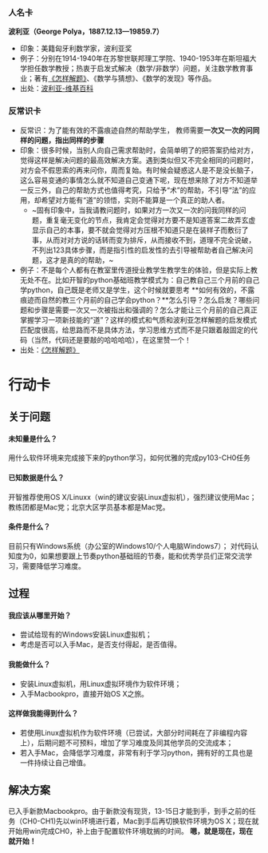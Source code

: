 ### 人名卡
**波利亚（George Polya，1887.12.13—19859.7）**

- 印象：美籍匈牙利数学家，波利亚奖
- 例子：分别在1914-1940年在苏黎世联邦理工学院、1940-1953年在斯坦福大学担任数学教授；热衷于启发式解决（数学/非数学）问题，关注数学教育事业；著有[《怎样解题》](https://book.douban.com/subject/6983584/)、《数学与猜想》、《数学的发现》等作品。
- 出处：[波利亚-维基百科](https://en.wikipedia.org/wiki/George_P%C3%B3lya#cite_note-7)

### 反常识卡
- 反常识：为了能有效的不露痕迹自然的帮助学生， 教师需要**一次又一次的问同样的问题，指出同样的步骤**
- 印象：很多时候，当别人向自己需求帮助时，会简单明了的把答案扔给对方，觉得这样是解决问题的最高效解决方案。遇到类似但又不完全相同的问题时，对方会不假思索的再来问你，周而复始。有时候会疑惑这人是不是没长脑子，这么容易变通的事情怎么就不知道自己变通下呢，现在想来除了对方不知道举一反三外，自己的帮助方式也值得考究，只给予“术”的帮助，不引导“法”的应用，却希望对方能有“道”的领悟，实则不能算是一个真正的助人者。
  - ~固有印象中，当我请教问题时，如果对方一次又一次的问我同样的问题，重复毫无变化的节点，我肯定会觉得对方要不是知道答案二故弄玄虚显示自己的本事，要不就会觉得对方压根不知道只是在装样子而敷衍了事，从而对对方说的话转而变为排斥，从而接收不到，道理不完全说破，不列出123具体步骤，而是指引性的启发性的去引导被帮助者自己解决问题，这才是真的的帮助，~
- 例子：不是每个人都有在教室里传道授业教学生教学生的体验，但是实际上教无处不在。比如开智的python基础班教学模式为：自己教自己三个月前的自己学python，自己既是老师又是学生，这个时候就要思考 **如何有效的，不露痕迹而自然的教三个月前的自己学会python？**怎么引导？怎么启发？哪些问题和步骤是需要一次又一次被指出和强调的？怎么才能让三个月前的自己真正掌握学习一项新技能的“道”？这样的模式和气质和波利亚怎样解题的启发模式匹配度很高，给思路而不是具体方法，学习思维方式而不是只跟着敲固定的代码（当然，代码还是要敲的哈哈哈哈），在这里赞一个！
- 出处：[《怎样解题》](https://book.douban.com/subject/6983584/)

# 行动卡
## 关于问题
#### 未知量是什么？
用什么软件环境来完成接下来的python学习，如何优雅的完成py103-CH0任务 
#### 已知数据是什么？
开智推荐使用OS X/Linuxx（win的建议安装Linux虚拟机），强烈建议使用Mac；教练团都是Mac党；北京大区学员基本都是Mac党。
#### 条件是什么？
目前只有Windows系统（办公室的Windows10/个人电脑Windows7）；
对代码认知度为0，如果想要跟上节奏python基础班的节奏，能和优秀学员们正常交流学习，需要降低学习难度。


## 过程
#### 我应该从哪里开始？
- 尝试给现有的Windows安装Linux虚拟机；
- 考虑是否可以入手Mac，是否支付得起，是否值得。

#### 我能做什么？
- 安装Linux虚拟机，用Linux虚拟环境作为软件环境；
- 入手Macbookpro，直接开始OS X之旅。

#### 这样做我能得到什么？
- 若使用Linux虚拟机作为软件环境（已尝试，大部分时间耗在了非编程内容上），后期问题不可预料，增加了学习难度及同其他学员的交流成本；
- 若入手Mac，会降低学习难度，非常有利于学习python，拥有好的工具也是一件持续让自己增值。

## 解决方案
已入手新款Macbookpro。由于新款没有现货，13-15日才能到手，到手之前的任务（CH0-CH1)先以win环境进行着，Mac到手后再切换软件环境为OS X；现在就开始用win完成CH0，补上由于配置软件环境耽搁的时间。 **嗯，就是现在，现在就开始！**
